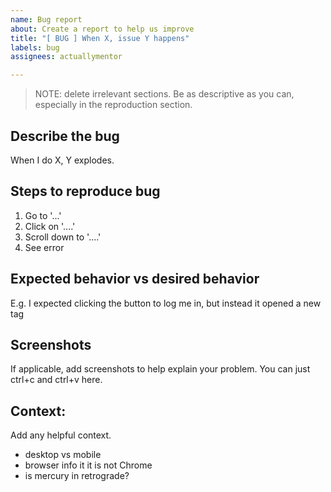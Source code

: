 ```yaml
---
name: Bug report
about: Create a report to help us improve
title: "[ BUG ] When X, issue Y happens"
labels: bug
assignees: actuallymentor

---
```


> NOTE: delete irrelevant sections. Be as descriptive as you can, especially in the reproduction section.

## Describe the bug

When I do X, Y explodes.

## Steps to reproduce bug

1. Go to '...'
2. Click on '....'
3. Scroll down to '....'
4. See error

## Expected behavior vs desired behavior

E.g. I expected clicking the button to log me in, but instead it opened a new tag

## Screenshots

If applicable, add screenshots to help explain your problem. You can just ctrl+c and ctrl+v here.

## Context:

Add any helpful context.

- desktop vs mobile
- browser info it it is not Chrome
- is mercury in retrograde?
